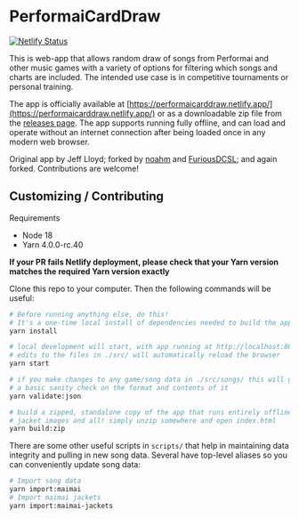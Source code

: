 # PerformaiCardDraw
[![Netlify Status](https://api.netlify.com/api/v1/badges/a9ac8be2-edad-4096-b5c4-d30457afc399/deploy-status)](https://app.netlify.com/sites/performaicarddraw/deploys)

This is web-app that allows random draw of songs from Performai and other music games
with a variety of options for filtering which songs and charts are included. The intended use case
is in competitive tournaments or personal training.

The app is officially available at [https://performaicarddraw.netlify.app/](https://performaicarddraw.netlify.app/)
or as a downloadable zip file from the [releases page](https://github.com/albshin/PerformaiCardDraw/releases).
The app supports running fully offline, and can load and operate without an internet connection after
being loaded once in any modern web browser.

Original app by Jeff Lloyd; forked by [noahm](https://github.com/noahm)
and [FuriousDCSL](https://github.com/FuriousDCSL); and again forked. Contributions are welcome!

## Customizing / Contributing

Requirements
- Node 18
- Yarn 4.0.0-rc.40

**If your PR fails Netlify deployment, please check that your Yarn version matches the required Yarn version exactly**

Clone this repo to your computer. Then the following commands will be useful:

```sh
# Before running anything else, do this!
# It's a one-time local install of dependencies needed to build the app.
yarn install

# local development will start, with app running at http://localhost:8080/
# edits to the files in ./src/ will automatically reload the browser
yarn start

# if you make changes to any game/song data in ./src/songs/ this will give
# a basic sanity check on the format and contents of it
yarn validate:json

# build a zipped, standalone copy of the app that runs entirely offline,
# jacket images and all! simply unzip somewhere and open index.html
yarn build:zip
```

There are some other useful scripts in `scripts/` that help in maintaining data integrity and pulling
in new song data. Several have top-level aliases so you can conveniently update song data:

```sh
# Import song data
yarn import:maimai
# Import maimai jackets
yarn import:maimai-jackets
```
